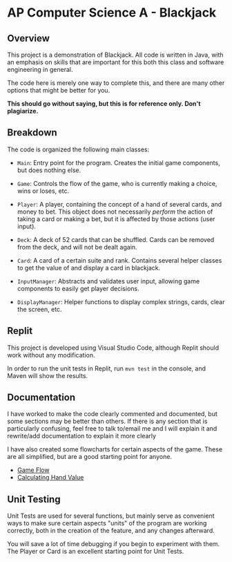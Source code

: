 # AP Computer Science A - Blackjack

## Overview

This project is a demonstration of Blackjack. All code is written in Java, with an emphasis on skills that are important for this both this class and software engineering in general.

The code here is merely one way to complete this, and there are many other options that might be better for you.

**This should go without saying, but this is for reference only. Don't plagiarize.**

## Breakdown

The code is organized the following main classes:

- `Main`: Entry point for the program. Creates the initial game components, but does nothing else.

- `Game`: Controls the flow of the game, who is currently making a choice, wins or loses, etc.

- `Player`: A player, containing the concept of a hand of several cards, and money to bet. This object does not necessarily _perform_ the action of taking a card or making a bet, but it is affected by those actions (user input).

- `Deck`: A deck of 52 cards that can be shuffled. Cards can be removed from the deck, and will not be dealt again.

- `Card`: A card of a certain suite and rank. Contains several helper classes to get the value of and display a card in blackjack.

- `InputManager`: Abstracts and validates user input, allowing game components to easily get player decisions.

- `DisplayManager`: Helper functions to display complex strings, cards, clear the screen, etc.

## Replit

This project is developed using Visual Studio Code, although Replit should work without any modification.

In order to run the unit tests in Replit, run `mvn test` in the console, and Maven will show the results.

## Documentation

I have worked to make the code clearly commented and documented, but some sections may be better than others. If there is any section that is particularly confusing, feel free to talk to/email me and I will explain it and rewrite/add documentation to explain it more clearly

I have also created some flowcharts for certain aspects of the game. These are all simplified, but are a good starting point for anyone.

- [Game Flow](/docs/GameFlowchart.pdf)
- [Calculating Hand Value](/docs/HandValue.pdf)

## Unit Testing

Unit Tests are used for several functions, but mainly serve as convenient ways to make sure certain aspects "units" of the program are working correctly, both in the creation of the feature, and any changes afterward.

You will save a lot of time debugging if you begin to experiment with them. The Player or Card is an excellent starting point for Unit Tests.
